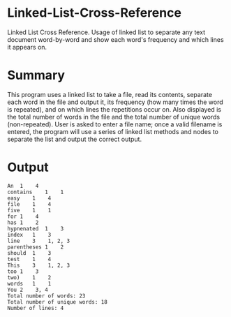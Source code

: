 # Linked-List-Cross-Reference
Linked List Cross Reference. Usage of linked list to separate any text document word-by-word and show each word's frequency and which lines it appears on.
# Summary
This program uses a linked list to take a file, read its contents, separate each word in the file and output it, its frequency (how many times the word is repeated), and on which lines the repetitions occur on. Also displayed is the total number of words in the file and the total number of unique words (non-repeated).
User is asked to enter a file name; once a valid filename is entered, the program will use a series of linked list methods and nodes to separate the list and output the correct output.
# Output
```OUTPUT
An	1	 4
contains	1	 1
easy	1	 4
file	1	 4
five	1	 1
for	1	 4
has	1	 2
hypnenated	1	 3
index	1	 3
line	3	 1, 2, 3
parentheses	1	 2
should	1	 3
test	1	 4
This	3	 1, 2, 3
too	1	 3
two)	1	 2
words	1	 1
You	2	 3, 4
Total number of words: 23
Total number of unique words: 18
Number of lines: 4
